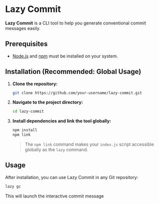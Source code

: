 # Lazy Commit

**Lazy Commit** is a CLI tool to help you generate conventional commit messages easily.

## Prerequisites

- [Node.js](https://nodejs.org/) and [npm](https://www.npmjs.com/) must be installed on your system.

## Installation (Recommended: Global Usage)

1. **Clone the repository:**

   ```bash
   git clone https://github.com/your-username/lazy-commit.git
   ```

2. **Navigate to the project directory:**

   ```bash
   cd lazy-commit
   ```

3. **Install dependencies and link the tool globally:**

   ```bash
   npm install
   npm link
   ```

   > The `npm link` command makes your `index.js` script accessible globally as the `lazy` command.

## Usage

After installation, you can use Lazy Commit in any Git repository:

```bash
lazy gc
```

This will launch the interactive commit message